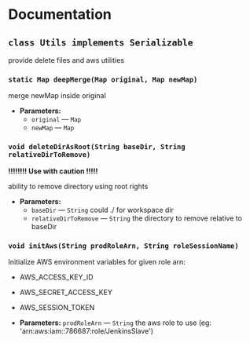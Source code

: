 # Documentation

## `class Utils implements Serializable`

provide delete files and aws utilities

### `static Map deepMerge(Map original, Map newMap)`

merge newMap inside original

* **Parameters:**
  * `original` — `Map`
  * `newMap` — `Map`

### `void deleteDirAsRoot(String baseDir, String relativeDirToRemove)`

**!!!!!!!! Use with caution !!!!!**

ability to remove directory using root rights

* **Parameters:**
  * `baseDir` — `String` could ./ for workspace dir
  * `relativeDirToRemove` — `String` the directory to remove relative to baseDir

### `void initAws(String prodRoleArn, String roleSessionName)`

Initialize AWS environment variables for given role arn:

* AWS_ACCESS_KEY_ID
* AWS_SECRET_ACCESS_KEY
* AWS_SESSION_TOKEN

* **Parameters:** `prodRoleArn` — `String` the aws role to use (eg: 'arn:aws:iam::786687:role/JenkinsSlave')
